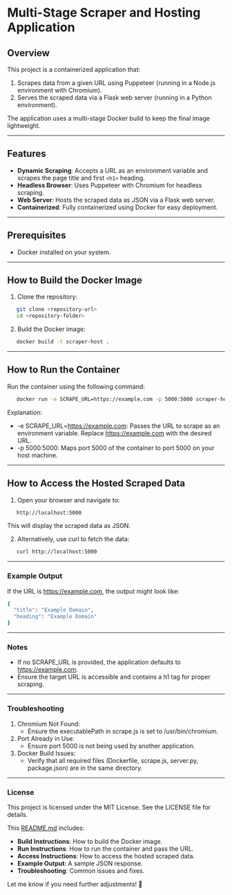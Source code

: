 # Multi-Stage Scraper and Hosting Application

## Overview
This project is a containerized application that:
1. Scrapes data from a given URL using Puppeteer (running in a Node.js environment with Chromium).
2. Serves the scraped data via a Flask web server (running in a Python environment).

The application uses a multi-stage Docker build to keep the final image lightweight.

---

## Features
- **Dynamic Scraping**: Accepts a URL as an environment variable and scrapes the page title and first `<h1>` heading.
- **Headless Browser**: Uses Puppeteer with Chromium for headless scraping.
- **Web Server**: Hosts the scraped data as JSON via a Flask web server.
- **Containerized**: Fully containerized using Docker for easy deployment.

---

## Prerequisites
- Docker installed on your system.

---

## How to Build the Docker Image
1. Clone the repository:
```bash
   git clone <repository-url>
   cd <repository-folder>
```
2. Build the Docker image:
```bash
   docker build -t scraper-host .
```
---

## How to Run the Container
Run the container using the following command:
```bash
   docker run -e SCRAPE_URL=https://example.com -p 5000:5000 scraper-host
```
Explanation:
- -e SCRAPE_URL=https://example.com: Passes the URL to scrape as an environment variable. Replace https://example.com with the desired URL.
- -p 5000:5000: Maps port 5000 of the container to port 5000 on your host machine.

---

## How to Access the Hosted Scraped Data
1. Open your browser and navigate to:
```bash
   http://localhost:5000
```
This will display the scraped data as JSON.

2. Alternatively, use curl to fetch the data:
```bash
   curl http://localhost:5000
```
---

### Example Output
If the URL is https://example.com, the output might look like:

```bash
{
  "title": "Example Domain",
  "heading": "Example Domain"
}
```

---

### Notes
- If no SCRAPE_URL is provided, the application defaults to https://example.com.
- Ensure the target URL is accessible and contains a h1 tag for proper scraping.

---

### Troubleshooting
1. Chromium Not Found:
    - Ensure the executablePath in scrape.js is set to /usr/bin/chromium.
2. Port Already in Use:
    - Ensure port 5000 is not being used by another application.
3. Docker Build Issues:
    - Verify that all required files (Dockerfile, scrape.js, server.py, package.json) are in the same directory.

---

### License
This project is licensed under the MIT License. See the LICENSE file for details.

This [README.md]() includes:
- **Build Instructions**: How to build the Docker image.
- **Run Instructions**: How to run the container and pass the URL.
- **Access Instructions**: How to access the hosted scraped data.
- **Example Output**: A sample JSON response.
- **Troubleshooting**: Common issues and fixes.

Let me know if you need further adjustments! 🚀
